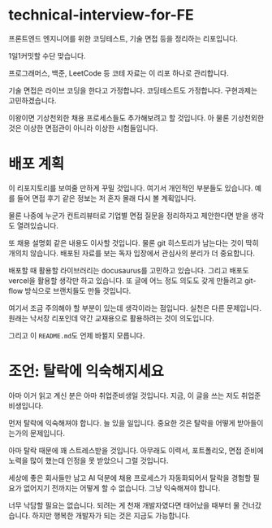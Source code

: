 # technical-interview-for-FE

프론트엔드 엔지니어를 위한 코딩테스트, 기술 면접 등을 정리하는 리포입니다.

1일1커밋할 수단 맞습니다.

프로그래머스, 백준, LeetCode 등 코테 자료는 이 리포 하나로 관리합니다.

기술 면접은 라이브 코딩을 한다고 가정합니다. 코딩테스트도 가정합니다. 구현과제는 고민하겠습니다.

이왕이면 기상천외한 채용 프로세스들도 추가해보려고 할 것입니다. 아 물론 기상천외한 것은 이상한 면접관이 아니라 이상한 시험들입니다.

# 배포 계획

이 리포지토리를 보여줄 만하게 꾸밀 것입니다. 여기서 개인적인 부분들도 있습니다. 예를 들어 면접 후기 같은 정보는 저 혼자 몰래 다시 볼 계획입니다.

물론 나중에 누군가 컨트리뷰터로 기업별 면접 질문을 정리하자고 제안한다면 받을 생각도 열려있습니다.

또 채용 설명회 같은 내용도 이사할 것입니다. 물론 git 히스토리가 남는다는 것이 딱히 개의치 않습니다. 배포된 자료를 보는 독자 입장에서 관심사의 분리가 더 중요합니다.

배포할 때 활용할 라이브러리는 docusaurus를 고민하고 있습니다. 그리고 배포도 vercel을 활용할 생각만 하고 있습니다. 또 글에 어느 정도 의도도 갖게 만들려고 git-flow 방식으로 브랜치들도 만들 것입니다.

여기서 조금 주의해야 할 부분이 있는데 생각이라는 점입니다. 실천은 다른 문제입니다. 원래는 낙서장 리포인데 약간 교재용으로 활용하려는 것이 의도입니다.

그리고 이 `README.md`도 언제 바뀔지 모릅니다.

# 조언: 탈락에 익숙해지세요

아마 이거 읽고 계신 분은 아마 취업준비생일 것입니다. 지금, 이 글을 쓰는 저도 취업준비생입니다.

먼저 탈락에 익숙해져야 합니다. 늘 있을 일입니다. 중요한 것은 탈락을 어떻게 받아들이는가의 문제입니다.

아마 탈락 때문에 꽤 스트레스받을 것입니다. 아무래도 이력서, 포트폴리오, 면접 준비에 노력을 많이 했는데 인정을 못 받았으니 그럴 것입니다.

세상에 좋은 회사들만 남고 AI 덕분에 채용 프로세스가 자동화되어서 탈락을 경험할 필요가 없어지기 전까지는 어떻게 할 수 없습니다. 그냥 익숙해져야 합니다.

너무 낙담할 필요는 없습니다. 되려는 게 천재 개발자였다면 태어났을 때부터 물 건너갔습니다. 하지만 행복한 개발자가 되는 것은 지금도 가능합니다.

<!-- 이력서는 100개 단위로 들어옵니다. 100개 중 임펙트 있는 몇개가 되어야 합니다. 임펙트가 없으면 재검토 없을 90개 됩니다. -->

<!-- 기업이 성장가능성을 가장 주목한다고 합니다. 당연히 구라입니다. -->

<!-- 중요한 것은 현재 기업에 어떤 가치를 당장 전달할 수 있는가? 이부분에 제일 많이 집중해야 합니다. -->

<!--
## 취업의 기초

개발에 입문하고 일하는 개발자 브이로그 보면서 많이들 하는 착각입니다. 처우는 대다수 열악합니다. 본인이 수치스러우니 안 올리고 본인을 과시할 수 있을 것 같으니까 올리는 것입니다.

개발자 지망생이 생각하는 취업의 요건

- 궁극적으로 좋은 소프트웨어를 만드는 능력
- 좋은 성격
- 연봉구간

전공자들은 안 맞아서 안 하는게 아닙니다. 전공자 중에서도 소수만 개발자가 됩니다. 그외는 전공과 무관한 일을 대다수 합니다.

회사가 두는 최소 요건입니다.

- 학벌: 인서울권 대학교
- 학점: 컴퓨터공학, 컴퓨터과학, 소프트웨어 등 전공 학점 4.0/4.5
- 토익: 라이브러리 문서 번역 컨트리뷰터 내역
- 어학연수: 소프트웨어 엔지니어로 워킹 홀리데이
- 자격증: 정보보안기사
- 봉사활동: npm 50만 이상 다운로드 수를 갖는 라이브러리 컨트리뷰터
- 인턴: 코스피 200대 기업 전산부서 2학기 이상 인턴
- 수상경력: 알고리즘 등 경쟁 프로그래밍, 소프트웨어 개발, 모의해킹 종류별로 입상
- 부트캠프: 우테코, 코드스쿼드, 프로그래머스, 멋사, 바닐라 코딩 중 1 곳 수료
- 병역: 3년 SI 및 스타트업 대체복무

보통 학원은 학생 유지하려고 이정도 되는 사람은 네이버가 모셔가고 해드헌팅 성공한 리크루터는 포상받을 거라고 거짓말합니다.

네이버는 애국심 넘치는 MIT, 스턴퍼드 출신이 입사합니다. 그 중간에 있는 포스텍, 카이스트, 서울대, 고대, 연대, 성균관대는 그 중간에 입사합니다.

![기업지원 전략](https://user-images.githubusercontent.com/84452145/224477650-36ee0258-ef88-46aa-9730-baaee4cf21f6.png)

## 기술면접

[How to NOT Fail a Technical Interview](https://www.youtube.com/watch?v=1t1_a1BZ04o)

위와 같은 방식은 기술면접 중 일부입니다.

실제로 포폴에 활용한 기술 스택도 많이 논하지만 이런 부분은 없다고 가정합니다. 그리고 이런 부분에 대한 면접준비는 전혀다릅니다. 활용한 기술스택에 대한 깊은 이해를 논합니다. 이런 문답은 암기과목처럼 준비합니다. 일부 동작원리를 설명하면서 이해하고 설명할 수 없는 파편적인 요소들은 모두 암기합니다.

회사는 지원자를 떨어트릴 이유보단 합격시킬 이유를 찾습니다. 저희는 이런 가정으로 지원을 준비할 것입니다. 참고로 대부분 회사는 절대 그렇지 않습니다.

기술 면접 중에는 구현도 존재합니다. 구현을 과제로 주거나 실시간으로 만드는 방식으로 진행합니다. 이런 부분은 어떻게 처리할지 모르겠지만 일단은 관련 링크를 추가하겠습니다.

파이썬도 있지만 자바스크립트로 재생산하도록 노력하겠습니다.

또 라이브러리 사용가능과 불가능은 고민하겠습니다. 면접에서는 본인이 편한 환경에서 진행하도록 할 수도 있습니다.

# 오버해드

[How To Get Into Software | Prime Reacts](https://www.youtube.com/watch?v=ijQvgERWKjA)

이 장은 오컴의 면도날에 위배됩니다.

보통 무엇인가 확실하게 만들고 싶으면 의도적으로 오버해드를 발생시킵니다. 당연한 말이지만 오버해드가 존재한다는 것 자체가 비효율적입니다.

고시생 스타일(코테고시)로 준비하는 방법이 있고 예체능 스타일(포폴지원)이 있습니다. 투자 라운드가 앞에 있을수록 후자를 선호하고 투자라운드가 뒤에 있을수록 전자를 선호합니다. 똑똑한 신입사원을 교육하고 퀄리티높은 작업을 뽑게 만들지 혹은 모자라지만 바로 실무투입할지 상황의 문제입니다.

보통 프론트엔드 엔지니어는 백엔드 엔지니어보단 코딩테스트 허들이 높을 필요는 없습니다. 하지만 수요와 공급의 법칙에 따라 즉 프론트엔드 엔지니어의 공급과잉 때문에 더 난이도가 높을 수 있습니다. 때로는 백엔드 엔지니어는 신입사원을 원하지만 프론트엔드 엔지니어는 리드 혹은 시니어를 원하지만 연차를 명시하지 않고 백엔드 엔지니어의 코딩테스트보다 프론트엔드 엔지니어의 코딩테스트 난이도가 더 높은 경우도 많습니다. 분명 프로그래밍을 뛰어나게 하는 것과 사람을 이끄는 능력은 분명히 다르지만 동일하게 바라보는 회사도 많이 있습니다.

# 파이썬 가상환경 만들기

[가상환경 만들기](https://www.daleseo.com/python-venv/)

```shell
cd <디렉터리>
$ python3 -m venv .venv
```

```shell
. .venv/bin/activate
```

디렉토리로 접근한 상태에서 가상환경을 실행할 수 있습니다.

```
deactivate
```

위 명령으로 가상환경을 종료할 수 있습니다.

설치를 완료하면 `requirements.txt` 파일을 활용해서 설치합니다.

```shell
pip3 list # 설치목록을 보여줍니다.
```

```shell
pip3 freeze > requirements.txt  # 현재 설치된 패키지를 목록에 넣습니다.
```

```shell
pip3 install -r requirements.txt  # 목록에 있는 패키지를 로컬에 설치합니다.
```

# npm 패키지 관리하기

자바스크립트를 지원할 예정입니다. 프론트엔드는 타입스크립트로 테스트를 보게할 가능성도 있습니다. 또 라이브러리를 요구하거나 혹은 반대로 금지하는 곳도 있습니다.

테스트를 위해 자바스크립트 테스트 라이브러리 설치가 필요합니다.

# 일반 코딩테스트 문제

일반 코딩테스트 문제는 대부분의 경우 파이썬으로 풉니다.

[내가 알고리즘 문제를 푸는 방법](https://shoark7.github.io/programming/algorithm/how-i-approach-algorithm-from-my-way)

## 푼 문제 정리하기

```txt
1️⃣ 문제 링크
2️⃣ 풀이 전 계획과 생각
3️⃣ 풀이 (코드 블록 첨부)
4️⃣ 풀이하면서 막혔던 점과 고민
5️⃣ 풀이 후 알게된 개념과 소감
```

이 방식으로 정리할 것을 추천 받았습니다.

## 1.문제 링크

[구구단](https://www.acmicpc.net/problem/2739)

## 2. 풀이 전 계획과 생각

- **N을 int로 바꾸는 것 까먹지말기**

```python
n = int(input())
```

- **print문을 9번 쓰기**

```python
print(n * 1)
print(n * 2)
print(n * 3)
...
```

## 3. 풀이

```python
n = int(input())
print(n*1)
print(n*2)
print(n*3)
print(n*4)
print(n*5)
print(n*6)
print(n*7)
print(n*8)
print(n*9)
```

## 4. 풀이하면서 고민했던 점

- **부르트포스는 뇌절입니다.**
  비슷한 `print` 문을 9번은 뇌절입니다.

## 5. 문제를 풀고 알게된 개념 및 소감

- **`for` 문 `while`문을 학습했다.**
  더 효과적으로 반복 코드를 제어할 수 있게되었다.

- **9단이 아니라 `M 단`으로 주어진다면?**
  확장성 설계를 고려하지 않았습니다. 대부분의 프로그램의 확장성은 어떤 방향을 갖습니다. 이런 경우가 해당합니다.

# SQL 문제

SQL, NoSQL 데이터베이스를 다루는 문제도 당연히 출제합니다. 사실 바라는 것은 크지 않지만 데이터 엔지니어보다 크다고 가정하고 정리할 수 있습니다. 그리고 이렇게 준비하면 덜 중요한 것을 중요하게 여기고 준비하는 것입니다. 그러니 깊게 보려고 하지는 않습니다.

# Git & Github 문제

갑자기 생각났습니다. 이런것도 코테를 볼 수 있다는 생각이 들었습니다.

데브옵스가 엔지니어를 경영하는 방법론이라면 이 문제는 경영당하는 법 위주로 풀이하고자 합니다. 신입에게 기대는 별로 안 합니다. 그리고 회사마다 모두 달라서 채용하고 가르칠 수밖에 없는 영역이라 추측합니다.

# React 구현 문제

React의 천하통일 이후 지원자에게 VUE로 업무를 시킬거라도 React에 대한 지식이 있을거라는 예상합니다. 프론트엔드 엔지니어로서 구현 문제를 풀도록 연습합니다. 의외로 우리나라 스타트업은 실용주의가 강합니다. 그래서 프론트엔드 엔지니어에게 구현문제를 많이 냅니다. 만약 급하고 규모가 작은 회사가 괜찮다면 구현에 집중하는 것이 좋은 전략이 될 것입니다.

[This is a good intermediate react interview challenge](https://www.youtube.com/watch?v=dCCYALKSZEs)

[I loved solving this junior react interview challenge](https://www.youtube.com/watch?v=A0BmLYHLPZs)

[Solving a practical intermediate react interview challenge](https://www.youtube.com/watch?v=ixgxx_um8r8)

# HTML & CSS 문제

리액트 스타일링까지 포함한 구현만 요구하는 것이 아닙니다. 더 많은 것을 요구할 때를 다루는 문제입니다.

# CS 쪽지시험

프로그래머로서 기초 소양을 질문합니다. 5지 선다형으로 쪽지시험이 코딩테스트일 수 있습니다. 컴퓨터 역사도 출제합니다. 컴퓨터 부품도 질문하는데 컴퓨터 구조론에 대한 지식을 한참 초과하는 문제도 출제합니다. 메모리의 구성요소 수준이 아니라 어느 회사의 어느 메모리가 몇년에 출시되었는지 같은 문제도 출제합니다.

# 기타 문제

기타문제는 어느정도 유형화 되었을 때 추가하겠습니다.

예전에 다녔던 회사는 그당시 시드라운드 이후 작은 스타트업이었습니다. 코딩테스트가 코드 읽기였습니다. 코드를 읽고 그 코드를 얼마나 잘 이해했는지 면접 때 논의하는게 코딩테스트였습니다. 코딩테스트의 범위는 이렇게 극단적으로 부조리하거나 꽤 합리적이거나 나름대로 쉬울 수 있습니다.

# 면접질문

면접질문에 대한 것도 따로 다루겠습니다.

라이브코딩 이외 기술적인 내용이 상당히 많습니다.

기술면접 인성면접만 있는 경우도 많습니다. 하지만 지원이후 합격까지는 작은 스타트업이라도 엄청 오래걸릴 수 있습니다.

지원서를 작성하고 서류합격 결정의 주체에 따라 단계가 많이 다릅니다. 인사팀 중심으로 서류합격을 결정하면 이력서, 자기소개서는 기본이 8대 스펙이 필요할 수 있습니다.

# 이력서

개발자의 이력서는 보통 미국권은 간략합니다. 한국은 무조건 자기소개서 2장 이력서 2장을 제출하도록 합니다. 안 하면 성의없어 보입니다.

이력서랑 자기소개서 작성 전략을 따로 다루겠습니다. 자기소개서도 이력서도 가정은 높게 평가한다는 것입니다. 당연히 조언을 따르면서 많은 시간을 소비하면 비효율적입니다.

# 기업분석

합격하고 다닐 기업과 합격을 연습할 기업은 다릅니다. 합격하면 다닐 기업을 조사하는 방법이 있습니다. 간단하게 CTO 없으면 안 다닙니다. 그리고 사수 없으면 안 다닙니다. TDD를 그냥 안하면 그냥 안 갑니다(안 하는 이유만 있으면 됩니다).

현금소진율을 확인합니다.

기업리뷰를 확입한다. 명색이 개발자인데 리뷰 크롤러 정도는 스스로 만들어둡시다.

블랙기업도 지원자에 대한 허들이 높습니다. 우리도 블랙지원자가 되어 기업에 대한 허들도 높게 평가합시다.

개발문화와 기업전반의 문화는 다릅니다. 미리 알아두어야 할 것은 개발자의 문화는 비교적 자유롭고 수평적일 것이라고 많이 착각합니다. SI만 위계적일 것이라고 생각하지만 스타트업들도 상당히 위계적입니다. 비슷한 연차의 개발자들이 몰려있으면 서로 장난을 많이 치지만 그것은 그 기업의 분위기가 좋은 것입니다. 보통은 상당히 상막하고 서로 날서있습니다.

개발자 문화상 개발자는 효율을 추구하기 때문에 똑똑한 질문으로 더 효율적이게 만들면 보통 좋아합니다. 다른 직무랑 다르게 보복이 없습니다. 하지만 질문이 아주 멍청하거나 코드나 문서에서 파악을 못한 것을 질문하면 크게 혼납니다. 또 파악도 안 했는데 git push를 하면 더 혼납니다. 그래서 질문할 일이 없게 잘 파악하고 질문을 한번 할 때는 목숨을 걸고 하도록 합니다.

기업의 도메인과 커리어 계획에 따라 분류합니다. 만약에 순수한 프론트엔드로 깊게 전문화하고자 한다면 SaaS 분야를 선택합니다. 조금더 풀스택 엔지니어로 제너럴 리스트가 되고자 한다면 커머스 업종이 좋습니다.

기업분석은 합격하면 다닐지까지 조사하고 다닐 것이라는 결론이 나오면 다음은 합격하기 위한 조사를 진행합니다.

개발자 블로그, 기업 리포는 기본적입니다.

참고로 합격해도 안 다니거나 고민할 기업도 지원하고 면접 연습할 수단으로 활용하도록 합니다.

# 가타

https://30secondsofinterviews.org/

선형탐색

이진탐색

[엔지니어대한민국 - 채널이름이 촌스러운만큼 잘 가르치십니다. 정말 잘 가르치십니다.](https://www.youtube.com/user/damazzang/featured)

[Algorithms and Data Structures Tutorial - Full Course for Beginners](https://youtu.be/8hly31xKli0)

[Data Structures and Algorithms in Python - Full Course for Beginners](https://youtu.be/pkYVOmU3MgA)

[Data Structures and Algorithms in JavaScript - Full Course for Beginners](https://youtu.be/t2CEgPsws3U)

[Data Structures Easy to Advanced Course - Full Tutorial from a Google Engineer](https://youtu.be/RBSGKlAvoiM?t=53)

[Big O Notation - Full Course](https://youtu.be/Mo4vesaut8g)

https://www.daleseo.com/python-queue/

[coding-interview-university](https://github.com/jwasham/coding-interview-university) -->
